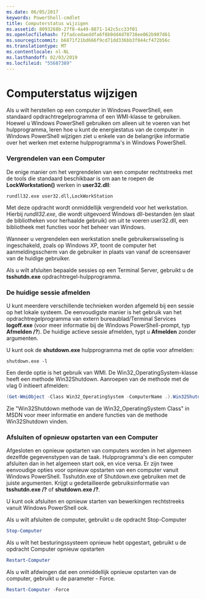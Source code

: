 ```yaml
---
ms.date: 06/05/2017
keywords: PowerShell-cmdlet
title: Computerstatus wijzigen
ms.assetid: 8093268b-27f8-4a49-8871-142c5cc33f01
ms.openlocfilehash: f2fadcedaeddfa6f8b9dd4d70738ee062b907d61
ms.sourcegitcommit: b6871f21bd666f9cd71dd336bb3f844cf472b56c
ms.translationtype: MT
ms.contentlocale: nl-NL
ms.lasthandoff: 02/03/2019
ms.locfileid: "55687389"
---
```

# <a name="changing-computer-state"></a>Computerstatus wijzigen

Als u wilt herstellen op een computer in Windows PowerShell, een standaard opdrachtregelprogramma of een WMI-klasse te gebruiken. Hoewel u Windows PowerShell gebruiken om alleen uit te voeren van het hulpprogramma, leren hoe u kunt de energiestatus van de computer in Windows PowerShell wijzigen ziet u enkele van de belangrijke informatie over het werken met externe hulpprogramma's in Windows PowerShell.

### <a name="locking-a-computer"></a>Vergrendelen van een Computer

De enige manier om het vergrendelen van een computer rechtstreeks met de tools die standaard beschikbaar is om aan te roepen de **LockWorkstation()** werken in **user32.dll**:

```
rundll32.exe user32.dll,LockWorkStation
```

Met deze opdracht wordt onmiddellijk vergrendeld voor het werkstation. Hierbij *rundll32.exe*, die wordt uitgevoerd Windows dll-bestanden (en slaat de bibliotheken voor herhaalde gebruik) om uit te voeren user32.dll, een bibliotheek met functies voor het beheer van Windows.

Wanneer u vergrendelen een werkstation snelle gebruikerswisseling is ingeschakeld, zoals op Windows XP, toont de computer het aanmeldingsscherm van de gebruiker in plaats van vanaf de screensaver van de huidige gebruiker.

Als u wilt afsluiten bepaalde sessies op een Terminal Server, gebruikt u de **tsshutdn.exe** opdrachtregel-hulpprogramma.

### <a name="logging-off-the-current-session"></a>De huidige sessie afmelden

U kunt meerdere verschillende technieken worden afgemeld bij een sessie op het lokale systeem. De eenvoudigste manier is het gebruik van het opdrachtregelprogramma van extern bureaublad/Terminal Services **logoff.exe** (voor meer informatie bij de Windows PowerShell-prompt, typ **Afmelden /?**). De huidige actieve sessie afmelden, typt u **Afmelden** zonder argumenten.

U kunt ook de **shutdown.exe** hulpprogramma met de optie voor afmelden:

```
shutdown.exe -l
```

Een derde optie is het gebruik van WMI. De Win32_OperatingSystem-klasse heeft een methode Win32Shutdown. Aanroepen van de methode met de vlag 0 initieert afmelden:

```powershell
(Get-WmiObject -Class Win32_OperatingSystem -ComputerName .).Win32Shutdown(0)
```

Zie "Win32Shutdown methode van de Win32_OperatingSystem Class" in MSDN voor meer informatie en andere functies van de methode Win32Shutdown vinden.

### <a name="shutting-down-or-restarting-a-computer"></a>Afsluiten of opnieuw opstarten van een Computer

Afgesloten en opnieuw opstarten van computers worden in het algemeen dezelfde gegevenstypen van de taak. Hulpprogramma's die een computer afsluiten dan in het algemeen start ook, en vice versa. Er zijn twee eenvoudige opties voor opnieuw opstarten van een computer vanuit Windows PowerShell. Tsshutdn.exe of Shutdown.exe gebruiken met de juiste argumenten. Krijgt u gedetailleerde gebruiksinformatie van **tsshutdn.exe /?** of **shutdown.exe /?**.

U kunt ook afsluiten en opnieuw starten van bewerkingen rechtstreeks vanuit Windows PowerShell ook.

Als u wilt afsluiten de computer, gebruikt u de opdracht Stop-Computer

```powershell
Stop-Computer
```

Als u wilt het besturingssysteem opnieuw hebt opgestart, gebruikt u de opdracht Computer opnieuw opstarten

```powershell
Restart-Computer
```

Als u wilt afdwingen dat een onmiddellijk opnieuw opstarten van de computer, gebruikt u de parameter - Force.

```powershell
Restart-Computer -Force
```
